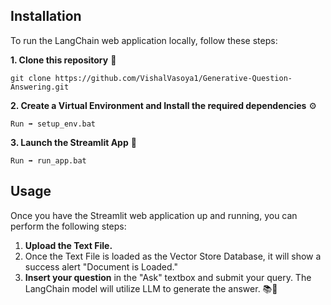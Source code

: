 ## Installation
To run the LangChain web application locally, follow these steps:

**1. Clone this repository** 🔗
```
git clone https://github.com/VishalVasoya1/Generative-Question-Answering.git
```

**2. Create a Virtual Environment and Install the required dependencies** ⚙️
```
Run ➡️ setup_env.bat 
```

**3. Launch the Streamlit App** 🚀
```
Run ➡️ run_app.bat
```

## Usage
Once you have the Streamlit web application up and running, you can perform the following steps:

1. **Upload the Text File.**
2. Once the Text File is loaded as the Vector Store Database, it will show a success alert "Document is Loaded."
3. **Insert your question** in the "Ask" textbox and submit your query. The LangChain model will utilize LLM to generate the answer. 📚💬
